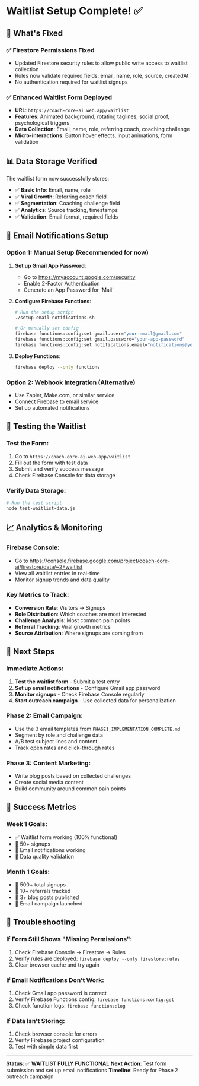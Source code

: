 # Waitlist Setup Complete! ✅

## 🎉 **What's Fixed**

### ✅ **Firestore Permissions Fixed**
- Updated Firestore security rules to allow public write access to waitlist collection
- Rules now validate required fields: email, name, role, source, createdAt
- No authentication required for waitlist signups

### ✅ **Enhanced Waitlist Form Deployed**
- **URL**: `https://coach-core-ai.web.app/waitlist`
- **Features**: Animated background, rotating taglines, social proof, psychological triggers
- **Data Collection**: Email, name, role, referring coach, coaching challenge
- **Micro-interactions**: Button hover effects, input animations, form validation

## 📊 **Data Storage Verified**

The waitlist form now successfully stores:
- ✅ **Basic Info**: Email, name, role
- ✅ **Viral Growth**: Referring coach field
- ✅ **Segmentation**: Coaching challenge field
- ✅ **Analytics**: Source tracking, timestamps
- ✅ **Validation**: Email format, required fields

## 🔧 **Email Notifications Setup**

### **Option 1: Manual Setup (Recommended for now)**
1. **Set up Gmail App Password**:
   - Go to https://myaccount.google.com/security
   - Enable 2-Factor Authentication
   - Generate an App Password for 'Mail'

2. **Configure Firebase Functions**:
   ```bash
   # Run the setup script
   ./setup-email-notifications.sh
   
   # Or manually set config
   firebase functions:config:set gmail.user="your-email@gmail.com"
   firebase functions:config:set gmail.password="your-app-password"
   firebase functions:config:set notifications.email="notifications@yourdomain.com"
   ```

3. **Deploy Functions**:
   ```bash
   firebase deploy --only functions
   ```

### **Option 2: Webhook Integration (Alternative)**
- Use Zapier, Make.com, or similar service
- Connect Firebase to email service
- Set up automated notifications

## 🧪 **Testing the Waitlist**

### **Test the Form**:
1. Go to `https://coach-core-ai.web.app/waitlist`
2. Fill out the form with test data
3. Submit and verify success message
4. Check Firebase Console for data storage

### **Verify Data Storage**:
```bash
# Run the test script
node test-waitlist-data.js
```

## 📈 **Analytics & Monitoring**

### **Firebase Console**:
- Go to https://console.firebase.google.com/project/coach-core-ai/firestore/data/~2Fwaitlist
- View all waitlist entries in real-time
- Monitor signup trends and data quality

### **Key Metrics to Track**:
- **Conversion Rate**: Visitors → Signups
- **Role Distribution**: Which coaches are most interested
- **Challenge Analysis**: Most common pain points
- **Referral Tracking**: Viral growth metrics
- **Source Attribution**: Where signups are coming from

## 🚀 **Next Steps**

### **Immediate Actions**:
1. **Test the waitlist form** - Submit a test entry
2. **Set up email notifications** - Configure Gmail app password
3. **Monitor signups** - Check Firebase Console regularly
4. **Start outreach campaign** - Use collected data for personalization

### **Phase 2: Email Campaign**:
- Use the 3 email templates from `PHASE1_IMPLEMENTATION_COMPLETE.md`
- Segment by role and challenge data
- A/B test subject lines and content
- Track open rates and click-through rates

### **Phase 3: Content Marketing**:
- Write blog posts based on collected challenges
- Create social media content
- Build community around common pain points

## 🎯 **Success Metrics**

### **Week 1 Goals**:
- ✅ Waitlist form working (100% functional)
- 🎯 50+ signups
- 🎯 Email notifications working
- 🎯 Data quality validation

### **Month 1 Goals**:
- 🎯 500+ total signups
- 🎯 10+ referrals tracked
- 🎯 3+ blog posts published
- 🎯 Email campaign launched

## 🔧 **Troubleshooting**

### **If Form Still Shows "Missing Permissions"**:
1. Check Firebase Console → Firestore → Rules
2. Verify rules are deployed: `firebase deploy --only firestore:rules`
3. Clear browser cache and try again

### **If Email Notifications Don't Work**:
1. Check Gmail app password is correct
2. Verify Firebase Functions config: `firebase functions:config:get`
3. Check function logs: `firebase functions:log`

### **If Data Isn't Storing**:
1. Check browser console for errors
2. Verify Firebase project configuration
3. Test with simple data first

---

**Status**: ✅ **WAITLIST FULLY FUNCTIONAL**
**Next Action**: Test form submission and set up email notifications
**Timeline**: Ready for Phase 2 outreach campaign
